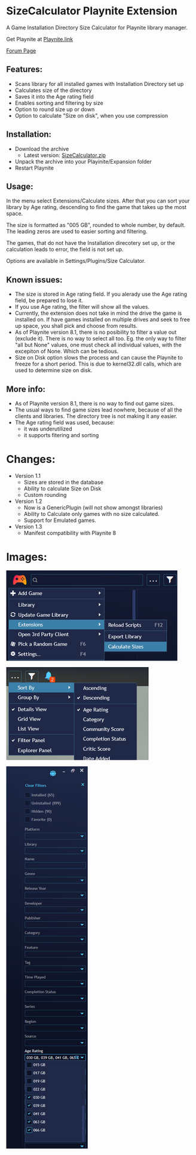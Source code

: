 # SizeCalculator Playnite Extension
A Game Installation Directory Size Calculator for Playnite library manager.

Get Playnite at [Playnite.link](https://playnite.link/)

[Forum Page](https://playnite.link/forum/thread-280.html)

## Features:
- Scans library for all installed games with Installation Directory set up
- Calculates size of the directory
- Saves it into the Age rating field
- Enables sorting and filtering by size
- Option to round size up or down
- Option to calculate "Size on disk", when you use compression

## Installation:

- Download the archive
  - Latest version: [SizeCalculator.zip](https://github.com/Gerren/SizeCalculator/blob/master/SizeCalculator.zip)
- Unpack the archive into your Playinite/Expansion folder
- Restart Playnite

## Usage:

In the menu select Extensions/Calculate sizes. After that you can sort your library by Age rating, descending to find the game that takes up the most space.

The size is formatted as "005 GB", rounded to whole number, by default. The leading zeros are used to easier sorting and filtering.

The games, that do not have the Installation direcotery set up, or the calculation leads to error, the field is not set up.

Options are available in Settings/Plugins/Size Calculator.

## Known issues:
- The size is stored in Age rating field. If you alerady use the Age rating field, be prepared to lose it.
- If you use Age rating, the filter will show all the values.
- Currently, the extension does not take in mind the drive the game is installed on. If have games installed on multiple drives and seek to free up space, you shall pick and choose from results.
- As of Playnite version 8.1, there is no posibility to filter a value out (exclude it). There is no way to select all too. Eg. the only way to filter "all but None" values, one must check all individual values, with the excepiton of None. Which can be tedious.
- Size on Disk option slows the process and can cause the Playnite to freeze for a short period. This is due to kernel32.dll calls, which are used to determine size on disk.

## More info:
- As of Playnite version 8.1, there is no way to find out game sizes.
- The usual ways to find game sizes lead nowhere, because of all the clients and libraries. The directory tree is not making it any easier.
- The Age rating field was used, because:
  - it was underutilized
  - it supports fitering and sorting
  
# Changes:
- Version 1.1
  - Sizes are stored in the database
  - Ability to calculate Size on Disk
  - Custom rounding
- Version 1.2
  - Now is a GenericPlugin (will not show amongst libraries)
  - Ability to Calculate only games with no size calculated.
  - Support for Emulated games.
- Version 1.3
  - Manifest compatibility with Playnite 8

# Images:

![Calculate Sizes](/Playnite_calculate.png)

![Sort](/Playnite_sort.png)

![Filter](/Playnite_filter.png)
